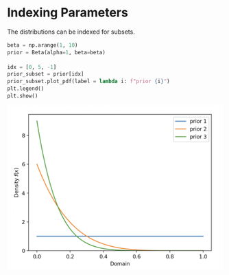 # Indexing Parameters

The distributions can be indexed for subsets. 

```python
beta = np.arange(1, 10)
prior = Beta(alpha=1, beta=beta)

idx = [0, 5, -1]
prior_subset = prior[idx]
prior_subset.plot_pdf(label = lambda i: f"prior {i}")
plt.legend()
plt.show()
```

![Sliced Distribution](./../images/sliced-distribution.png)